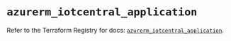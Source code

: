 # `azurerm_iotcentral_application`

Refer to the Terraform Registry for docs: [`azurerm_iotcentral_application`](https://registry.terraform.io/providers/hashicorp/azurerm/4.24.0/docs/resources/iotcentral_application).
